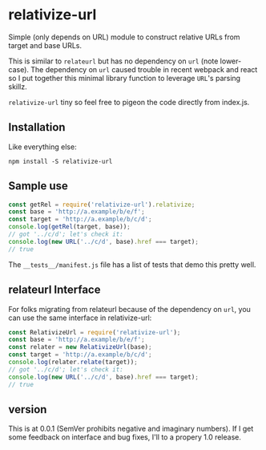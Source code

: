 # relativize-url
Simple (only depends on URL) module to construct relative URLs from target and base URLs.

This is similar to `relateurl` but has no dependency on `url` (note lower-case). The dependency on `url` caused trouble in recent webpack and react so I put together this minimal library function to leverage `URL`'s parsing skillz.

`relativize-url` tiny so feel free to pigeon the code directly from index.js.

## Installation

Like everything else:

``` shell
npm install -S relativize-url
```

## Sample use

``` js
const getRel = require('relativize-url').relativize;
const base = 'http://a.example/b/e/f';
const target = 'http://a.example/b/c/d';
console.log(getRel(target, base));
// got '../c/d'; let's check it:
console.log(new URL('../c/d', base).href === target);
// true
```

The ```__tests__/manifest.js``` file has a list of tests that demo this pretty well.

## relateurl Interface

For folks migrating from relateurl because of the dependency on `url`, you can use the same interface in relativize-url:

```js
const RelativizeUrl = require('relativize-url');
const base = 'http://a.example/b/e/f';
const relater = new RelativizeUrl(base);
const target = 'http://a.example/b/c/d';
console.log(relater.relate(target));
// got '../c/d'; let's check it:
console.log(new URL('../c/d', base).href === target);
// true
```

## version

This is at 0.0.1 (SemVer prohibits negative and imaginary numbers). If I get some feedback on interface and bug fixes, I'll to a propery 1.0 release.

